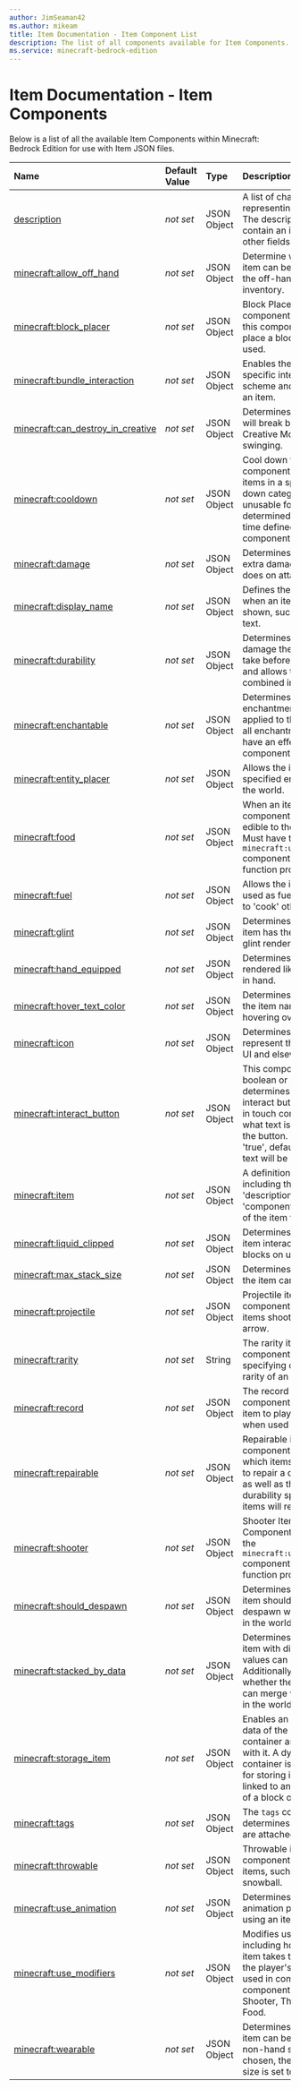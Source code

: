 ```yaml
---
author: JimSeaman42
ms.author: mikeam
title: Item Documentation - Item Component List
description: The list of all components available for Item Components.
ms.service: minecraft-bedrock-edition
---
```


# Item Documentation - Item Components

Below is a list of all the available Item Components within Minecraft: Bedrock Edition for use with Item JSON files.

|Name |Default Value  |Type  |Description  |
|:----------|:----------|:----------|:----------|
|[description](ItemComponents/description_component.md)| *not set* | JSON Object| A list of characters representing an item. The description MUST contain an identifier; other fields are optional.|
|[minecraft:allow_off_hand](ItemComponents/minecraft_allow_off_hand.md)| *not set* |  JSON Object| Determine whether an item can be placed in the off-hand slot of the inventory.|
|[minecraft:block_placer](ItemComponents/minecraft_block_placer.md)| *not set* | JSON Object|  Block Placer item component. Items with this component will place a block when used.|
|[minecraft:bundle_interaction](ItemComponents/minecraft_bundle_interaction.md)| *not set* | JSON Object| Enables the bundle-specific interaction scheme and tooltip for an item.|
|[minecraft:can_destroy_in_creative](ItemComponents/minecraft_can_destroy_in_creative.md)| *not set* | JSON Object| Determines if the item will break blocks in Creative Mode while swinging.|
|[minecraft:cooldown](ItemComponents/minecraft_cooldown.md)| *not set* | JSON Object| Cool down time for a component. After use, all items in a specified 'cool down category' become unusable for a determined amount of time defined in the component.|
|[minecraft:damage](ItemComponents/minecraft_damage.md)| *not set* | JSON Object| Determines how much extra damage the item does on attack.|
|[minecraft:display_name](ItemComponents/minecraft_display_name.md)| *not set* | JSON Object| Defines the text shown when an item name is shown, such as hover text.|
|[minecraft:durability](ItemComponents/minecraft_durability.md)| *not set* |JSON Object| Determines how much damage the item can take before breaking, and allows the item to be combined in crafting.|
|[minecraft:enchantable](ItemComponents/minecraft_enchantable.md)| *not set* |JSON Object| Determines what enchantments can be applied to the item. Not all enchantments will have an effect on all item components.|
|[minecraft:entity_placer](ItemComponents/minecraft_entity_placer.md)| *not set* | JSON Object|  Allows the item to place specified entities into the world.|
|[minecraft:food](ItemComponents/minecraft_food.md)| *not set* | JSON Object|  When an item has a food component, it becomes edible to the player. Must have the `minecraft:use_modifiers` component in order to function properly.|
|[minecraft:fuel](ItemComponents/minecraft_fuel.md)| *not set* |  JSON Object| Allows the item to be used as fuel in a furnace to 'cook' other items.|
|[minecraft:glint](ItemComponents/minecraft_glint.md)| *not set* | JSON Object| Determines whether the item has the enchanted glint render effect on it.|
|[minecraft:hand_equipped](ItemComponents/minecraft_hand_equipped.md)| *not set* | JSON Object| Determines if an item is rendered like a tool while in hand.|
|[minecraft:hover_text_color](ItemComponents/minecraft_hover_text_color.md)| *not set* |  JSON Object| Determines the color of the item name when hovering over it.|
|[minecraft:icon](ItemComponents/minecraft_icon.md)| *not set* | JSON Object| Determines the icon to represent the item in the UI and elsewhere.|
|[minecraft:interact_button](ItemComponents/minecraft_interact_button.md)| *not set* | JSON Object| This component is a boolean or string that determines if the interact button is shown in touch controls and what text is displayed on the button. When set to 'true', default 'Use Item' text will be used.|
|[minecraft:item](ItemComponents/minecraft_item.md)| *not set* | JSON Object| A definition of the item, including the 'description' and 'components' sections of the item file.|
|[minecraft:liquid_clipped](ItemComponents/minecraft_liquid_clipped.md)| *not set* | JSON Object| Determines whether an item interacts with liquid blocks on use.|
|[minecraft:max_stack_size](ItemComponents/minecraft_max_stack_size.md)| *not set* | JSON Object| Determines how many of the item can be stacked.|
|[minecraft:projectile](ItemComponents/minecraft_projectile.md)| *not set* | JSON Object| Projectile item component. Projectile items shoot out, like an arrow.|
|[minecraft:rarity](ItemComponents/minecraft_rarity.md)|*not set* | String|  The rarity item component allows the specifying of the base rarity of an item. |
|[minecraft:record](ItemComponents/minecraft_record.md)| *not set* | JSON Object|  The record item component allows the item to play a sound when used in a jukebox. |
|[minecraft:repairable](ItemComponents/minecraft_repairable.md)| *not set* | JSON Object|  Repairable item component: Determines which items can be used to repair a defined item, as well as the amount of durability specified items will repair.|
|[minecraft:shooter](ItemComponents/minecraft_shooter.md)| *not set* | JSON Object|  Shooter Item Component. Must have the `minecraft:use_modifiers` component in order to function properly.|
|[minecraft:should_despawn](ItemComponents/minecraft_should_despawn.md)| *not set* | JSON Object| Determines whether an item should eventually despawn while floating in the world.|
|[minecraft:stacked_by_data](ItemComponents/minecraft_stacked_by_data.md)| *not set* | JSON Object| Determines if the same item with different aux values can stack. Additionally, defines whether the item actors can merge while floating in the world.|
|[minecraft:storage_item](ItemComponents/minecraft_storage_item.md)| *not set* | JSON Object| Enables an item to store data of the dynamic container associated with it. A dynamic container is a container for storing items that is linked to an item instead of a block or an entity.|
|[minecraft:tags](ItemComponents/minecraft_tags.md)| *not set* | JSON Object|  The `tags` component determines which tags are attached to an item.|
|[minecraft:throwable](ItemComponents/minecraft_throwable.md)| *not set* | JSON Object|  Throwable item component. Throwable items, such as a snowball.|
|[minecraft:use_animation](ItemComponents/minecraft_use_animation.md)| *not set* | JSON Object| Determines which animation plays when using an item.|
|[minecraft:use_modifiers](ItemComponents/minecraft_use_modifiers.md)| *not set* | JSON Object| Modifies use effects, including how long an item takes to use and the player's speed when used in combination with components like Shooter, Throwable or Food.|
|[minecraft:wearable](ItemComponents/minecraft_wearable.md)| *not set* | JSON Object| Determines where the item can be worn. If any non-hand slot is chosen, the max stack size is set to 1.|

